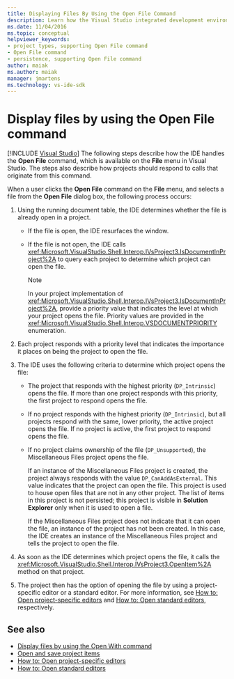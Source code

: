 ```yaml
---
title: Displaying Files By Using the Open File Command
description: Learn how the Visual Studio integrated development environment (IDE) handles the Open File command on the File menu to display files.
ms.date: 11/04/2016
ms.topic: conceptual
helpviewer_keywords:
- project types, supporting Open File command
- Open File command
- persistence, supporting Open File command
author: maiak
ms.author: maiak
manager: jmartens
ms.technology: vs-ide-sdk
---
```

# Display files by using the Open File command

 [!INCLUDE [Visual Studio](~/includes/applies-to-version/vs-windows-only.md)]
The following steps describe how the IDE handles the **Open File** command, which is available on the **File** menu in Visual Studio. The steps also describe how projects should respond to calls that originate from this command.

 When a user clicks the **Open File** command on the **File** menu, and selects a file from the **Open File** dialog box, the following process occurs:

1. Using the running document table, the IDE determines whether the file is already open in a project.

    - If the file is open, the IDE resurfaces the window.

    - If the file is not open, the IDE calls <xref:Microsoft.VisualStudio.Shell.Interop.IVsProject3.IsDocumentInProject%2A> to query each project to determine which project can open the file.

        > [!NOTE]
        > In your project implementation of <xref:Microsoft.VisualStudio.Shell.Interop.IVsProject3.IsDocumentInProject%2A>, provide a priority value that indicates the level at which your project opens the file. Priority values are provided in the <xref:Microsoft.VisualStudio.Shell.Interop.VSDOCUMENTPRIORITY> enumeration.

2. Each project responds with a priority level that indicates the importance it places on being the project to open the file.

3. The IDE uses the following criteria to determine which project opens the file:

    - The project that responds with the highest priority (`DP_Intrinsic`) opens the file. If more than one project responds with this priority, the first project to respond opens the file.

    - If no project responds with the highest priority (`DP_Intrinsic`), but all projects respond with the same, lower priority, the active project opens the file. If no project is active, the first project to respond opens the file.

    - If no project claims ownership of the file (`DP_Unsupported`), the Miscellaneous Files project opens the file.

         If an instance of the Miscellaneous Files project is created, the project always responds with the value `DP_CanAddAsExternal`. This value indicates that the project can open the file. This project is used to house open files that are not in any other project. The list of items in this project is not persisted; this project is visible in **Solution Explorer** only when it is used to open a file.

         If the Miscellaneous Files project does not indicate that it can open the file, an instance of the project has not been created. In this case, the IDE creates an instance of the Miscellaneous Files project and tells the project to open the file.

4. As soon as the IDE determines which project opens the file, it calls the <xref:Microsoft.VisualStudio.Shell.Interop.IVsProject3.OpenItem%2A> method on that project.

5. The project then has the option of opening the file by using a project-specific editor or a standard editor. For more information, see [How to: Open project-specific editors](../../extensibility/how-to-open-project-specific-editors.md) and [How to: Open standard editors](../../extensibility/how-to-open-standard-editors.md), respectively.

## See also
- [Display files by using the Open With command](../../extensibility/internals/displaying-files-by-using-the-open-with-command.md)
- [Open and save project items](../../extensibility/internals/opening-and-saving-project-items.md)
- [How to: Open project-specific editors](../../extensibility/how-to-open-project-specific-editors.md)
- [How to: Open standard editors](../../extensibility/how-to-open-standard-editors.md)

